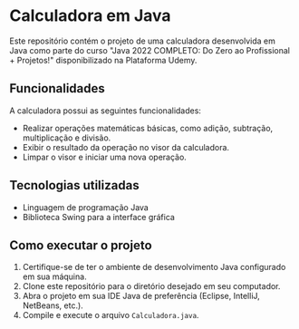 # Calculadora em Java

Este repositório contém o projeto de uma calculadora desenvolvida em Java como parte do curso "Java 2022 COMPLETO: Do Zero ao Profissional + Projetos!" disponibilizado na Plataforma Udemy.

## Funcionalidades

A calculadora possui as seguintes funcionalidades:

- Realizar operações matemáticas básicas, como adição, subtração, multiplicação e divisão.
- Exibir o resultado da operação no visor da calculadora.
- Limpar o visor e iniciar uma nova operação.

## Tecnologias utilizadas

- Linguagem de programação Java
- Biblioteca Swing para a interface gráfica

## Como executar o projeto

1. Certifique-se de ter o ambiente de desenvolvimento Java configurado em sua máquina.
2. Clone este repositório para o diretório desejado em seu computador.
3. Abra o projeto em sua IDE Java de preferência (Eclipse, IntelliJ, NetBeans, etc.).
4. Compile e execute o arquivo `Calculadora.java`.

